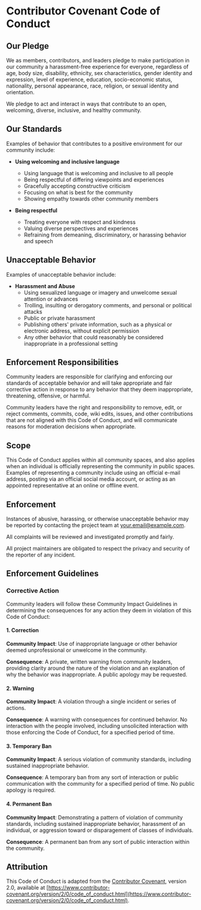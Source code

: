 # Contributor Covenant Code of Conduct

## Our Pledge

We as members, contributors, and leaders pledge to make participation in our community a harassment-free experience for everyone, regardless of age, body size, disability, ethnicity, sex characteristics, gender identity and expression, level of experience, education, socio-economic status, nationality, personal appearance, race, religion, or sexual identity and orientation.

We pledge to act and interact in ways that contribute to an open, welcoming, diverse, inclusive, and healthy community.

## Our Standards

Examples of behavior that contributes to a positive environment for our community include:

- **Using welcoming and inclusive language**
  - Using language that is welcoming and inclusive to all people
  - Being respectful of differing viewpoints and experiences
  - Gracefully accepting constructive criticism
  - Focusing on what is best for the community
  - Showing empathy towards other community members

- **Being respectful**
  - Treating everyone with respect and kindness
  - Valuing diverse perspectives and experiences
  - Refraining from demeaning, discriminatory, or harassing behavior and speech

## Unacceptable Behavior

Examples of unacceptable behavior include:

- **Harassment and Abuse**
  - Using sexualized language or imagery and unwelcome sexual attention or advances
  - Trolling, insulting or derogatory comments, and personal or political attacks
  - Public or private harassment
  - Publishing others' private information, such as a physical or electronic address, without explicit permission
  - Any other behavior that could reasonably be considered inappropriate in a professional setting

## Enforcement Responsibilities

Community leaders are responsible for clarifying and enforcing our standards of acceptable behavior and will take appropriate and fair corrective action in response to any behavior that they deem inappropriate, threatening, offensive, or harmful.

Community leaders have the right and responsibility to remove, edit, or reject comments, commits, code, wiki edits, issues, and other contributions that are not aligned with this Code of Conduct, and will communicate reasons for moderation decisions when appropriate.

## Scope

This Code of Conduct applies within all community spaces, and also applies when an individual is officially representing the community in public spaces. Examples of representing a community include using an official e-mail address, posting via an official social media account, or acting as an appointed representative at an online or offline event.

## Enforcement

Instances of abusive, harassing, or otherwise unacceptable behavior may be reported by contacting the project team at [your.email@example.com](mailto:your.email@example.com).

All complaints will be reviewed and investigated promptly and fairly.

All project maintainers are obligated to respect the privacy and security of the reporter of any incident.

## Enforcement Guidelines

### Corrective Action

Community leaders will follow these Community Impact Guidelines in determining the consequences for any action they deem in violation of this Code of Conduct:

#### 1. **Correction**

**Community Impact**: Use of inappropriate language or other behavior deemed unprofessional or unwelcome in the community.

**Consequence**: A private, written warning from community leaders, providing clarity around the nature of the violation and an explanation of why the behavior was inappropriate. A public apology may be requested.

#### 2. **Warning**

**Community Impact**: A violation through a single incident or series of actions.

**Consequence**: A warning with consequences for continued behavior. No interaction with the people involved, including unsolicited interaction with those enforcing the Code of Conduct, for a specified period of time.

#### 3. **Temporary Ban**

**Community Impact**: A serious violation of community standards, including sustained inappropriate behavior.

**Consequence**: A temporary ban from any sort of interaction or public communication with the community for a specified period of time. No public apology is required.

#### 4. **Permanent Ban**

**Community Impact**: Demonstrating a pattern of violation of community standards, including sustained inappropriate behavior, harassment of an individual, or aggression toward or disparagement of classes of individuals.

**Consequence**: A permanent ban from any sort of public interaction within the community.

## Attribution

This Code of Conduct is adapted from the [Contributor Covenant][homepage], version 2.0, available at [https://www.contributor-covenant.org/version/2/0/code_of_conduct.html](https://www.contributor-covenant.org/version/2/0/code_of_conduct.html).

[homepage]: https://www.contributor-covenant.org

